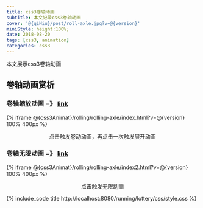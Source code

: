 ```yaml
---
title: css3卷轴动画
subtitle: 本文记录css3卷轴动画
cover: '@{qiNiu}/post/roll-axle.jpg?v=@{version}'
miniStyle: height:100%;
date: 2018-08-20
tags: [css3, animation]
categories: css3
---
```

本文展示css3卷轴动画
<!--more-->

## 卷轴动画赏析

### 卷轴缩放动画 =》 [link](@{css3Animat}/rolling/rolling-axle/index.html?v=@{version})

{% iframe @{css3Animat}/rolling/rolling-axle/index.html?v=@{version} 100% 400px %}

<center>点击触发卷动动画，再点击一次触发展开动画</center>


### 卷轴无限动画 =》 [link](@{css3Animat}/rolling/rolling-axle/index2.html?v=@{version})

{% iframe @{css3Animat}/rolling/rolling-axle/index2.html?v=@{version} 100% 400px %}

<center>点击触发无限动画</center>

{% include_code title http://localhost:8080/running/lottery/css/style.css %}